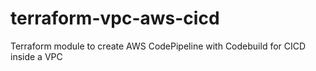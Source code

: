 # terraform-vpc-aws-cicd
Terraform module to create AWS CodePipeline with Codebuild for CICD inside a VPC
